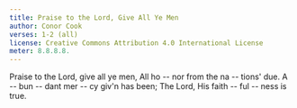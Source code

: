 ```yaml
---
title: Praise to the Lord, Give All Ye Men
author: Conor Cook
verses: 1-2 (all)
license: Creative Commons Attribution 4.0 International License
meter: 8.8.8.8.
---
```

Praise to the Lord, give all ye men,
All ho -- nor from the na -- tions' due.
A -- bun -- dant mer -- cy giv'n has been;
The Lord, His faith -- ful -- ness is true.
